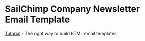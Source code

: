 # SailChimp Company Newsletter Email Template

[Tutorial](https://www.youtube.com/watch?v=AKdoVCzMvPM&ab_channel=ResponsiveHTMLEmail) - The right way to build HTML email templates
